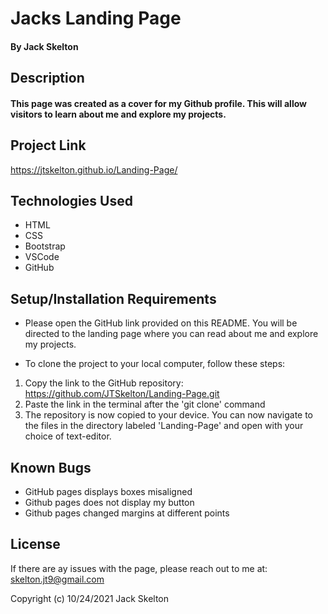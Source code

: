 # Jacks Landing Page

#### By Jack Skelton

## Description
#### This page was created as a cover for my Github profile. This will allow visitors to learn about me and explore my projects.

## Project Link

https://jtskelton.github.io/Landing-Page/

## Technologies Used

* HTML
* CSS
* Bootstrap
* VSCode
* GitHub

## Setup/Installation Requirements

* Please open the GitHub link provided on this README. You will be directed to the landing page where you can read about me and explore my projects.

* To clone the project to your local computer, follow these steps:
1) Copy the link to the GitHub repository: https://github.com/JTSkelton/Landing-Page.git
2) Paste the link in the terminal after the 'git clone' command
3) The repository is now copied to your device. You can now navigate to the files in the directory labeled 'Landing-Page' and open with your choice of text-editor.

## Known Bugs

* GitHub pages displays boxes misaligned
* Github pages does not display my button
* Github pages changed margins at different points
## License

If there are ay issues with the page, please reach out to me at: skelton.jt9@gmail.com

Copyright (c) 10/24/2021 Jack Skelton